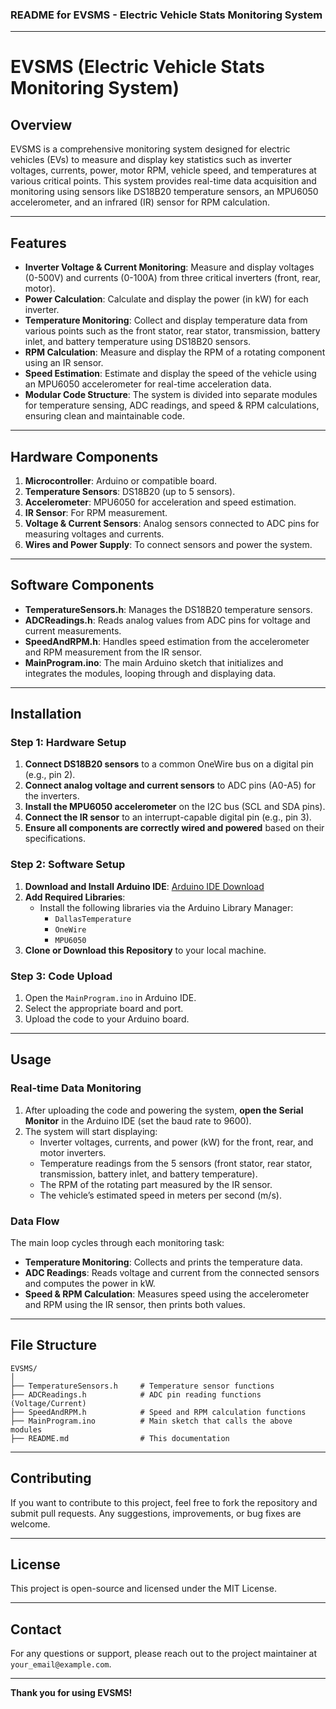 ### README for EVSMS - Electric Vehicle Stats Monitoring System

---

# EVSMS (Electric Vehicle Stats Monitoring System)

## Overview
EVSMS is a comprehensive monitoring system designed for electric vehicles (EVs) to measure and display key statistics such as inverter voltages, currents, power, motor RPM, vehicle speed, and temperatures at various critical points. This system provides real-time data acquisition and monitoring using sensors like DS18B20 temperature sensors, an MPU6050 accelerometer, and an infrared (IR) sensor for RPM calculation.

---

## Features
- **Inverter Voltage & Current Monitoring**: Measure and display voltages (0-500V) and currents (0-100A) from three critical inverters (front, rear, motor).
- **Power Calculation**: Calculate and display the power (in kW) for each inverter.
- **Temperature Monitoring**: Collect and display temperature data from various points such as the front stator, rear stator, transmission, battery inlet, and battery temperature using DS18B20 sensors.
- **RPM Calculation**: Measure and display the RPM of a rotating component using an IR sensor.
- **Speed Estimation**: Estimate and display the speed of the vehicle using an MPU6050 accelerometer for real-time acceleration data.
- **Modular Code Structure**: The system is divided into separate modules for temperature sensing, ADC readings, and speed & RPM calculations, ensuring clean and maintainable code.

---

## Hardware Components
1. **Microcontroller**: Arduino or compatible board.
2. **Temperature Sensors**: DS18B20 (up to 5 sensors).
3. **Accelerometer**: MPU6050 for acceleration and speed estimation.
4. **IR Sensor**: For RPM measurement.
5. **Voltage & Current Sensors**: Analog sensors connected to ADC pins for measuring voltages and currents.
6. **Wires and Power Supply**: To connect sensors and power the system.

---

## Software Components
- **TemperatureSensors.h**: Manages the DS18B20 temperature sensors.
- **ADCReadings.h**: Reads analog values from ADC pins for voltage and current measurements.
- **SpeedAndRPM.h**: Handles speed estimation from the accelerometer and RPM measurement from the IR sensor.
- **MainProgram.ino**: The main Arduino sketch that initializes and integrates the modules, looping through and displaying data.

---

## Installation

### Step 1: Hardware Setup
1. **Connect DS18B20 sensors** to a common OneWire bus on a digital pin (e.g., pin 2).
2. **Connect analog voltage and current sensors** to ADC pins (A0-A5) for the inverters.
3. **Install the MPU6050 accelerometer** on the I2C bus (SCL and SDA pins).
4. **Connect the IR sensor** to an interrupt-capable digital pin (e.g., pin 3).
5. **Ensure all components are correctly wired and powered** based on their specifications.

### Step 2: Software Setup
1. **Download and Install Arduino IDE**: [Arduino IDE Download](https://www.arduino.cc/en/software)
2. **Add Required Libraries**:
   - Install the following libraries via the Arduino Library Manager:
     - `DallasTemperature`
     - `OneWire`
     - `MPU6050`
3. **Clone or Download this Repository** to your local machine.

### Step 3: Code Upload
1. Open the `MainProgram.ino` in Arduino IDE.
2. Select the appropriate board and port.
3. Upload the code to your Arduino board.

---

## Usage

### Real-time Data Monitoring
1. After uploading the code and powering the system, **open the Serial Monitor** in the Arduino IDE (set the baud rate to 9600).
2. The system will start displaying:
   - Inverter voltages, currents, and power (kW) for the front, rear, and motor inverters.
   - Temperature readings from the 5 sensors (front stator, rear stator, transmission, battery inlet, and battery temperature).
   - The RPM of the rotating part measured by the IR sensor.
   - The vehicle’s estimated speed in meters per second (m/s).

### Data Flow
The main loop cycles through each monitoring task:
- **Temperature Monitoring**: Collects and prints the temperature data.
- **ADC Readings**: Reads voltage and current from the connected sensors and computes the power in kW.
- **Speed & RPM Calculation**: Measures speed using the accelerometer and RPM using the IR sensor, then prints both values.

---

## File Structure

```plaintext
EVSMS/
│
├── TemperatureSensors.h     # Temperature sensor functions
├── ADCReadings.h            # ADC pin reading functions (Voltage/Current)
├── SpeedAndRPM.h            # Speed and RPM calculation functions
├── MainProgram.ino          # Main sketch that calls the above modules
├── README.md                # This documentation
```

---

## Contributing
If you want to contribute to this project, feel free to fork the repository and submit pull requests. Any suggestions, improvements, or bug fixes are welcome.

---

## License
This project is open-source and licensed under the MIT License.

---

## Contact
For any questions or support, please reach out to the project maintainer at `your_email@example.com`.

---

**Thank you for using EVSMS!**
